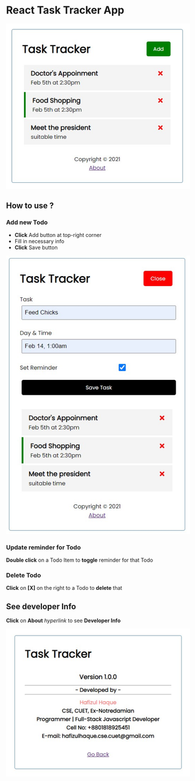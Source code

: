 # React Task Tracker App

![Main Page](/screenshot/main.jpeg)

## How to use ?

### Add new Todo
- **Click** Add button at top-right corner
- Fill in necessary info 
- **Click** Save button

![Add Page](/screenshot/add.jpeg)

### Update reminder for Todo

**Double click** on a Todo Item to **toggle** reminder for that Todo

### Delete Todo

**Click** on **[X]** on the right to a Todo to **delete** that


## See developer Info

**Click** on **About** *hyperlink* to see **Developer Info** 

![Dev Info Page](/screenshot/dev.jpeg)